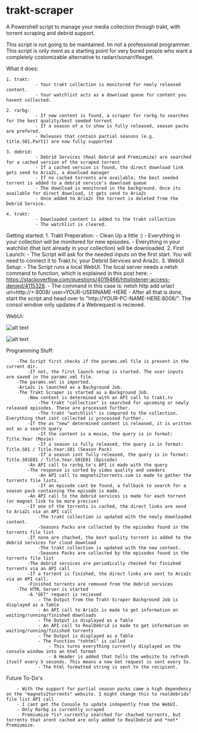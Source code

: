 # trakt-scraper

A Powershell script to manage your media collection through trakt, with torrent scraping and debrid support.

This script is not going to be maintained. Im not a professional programmer. This script is only ment as a starting point for very bored people who want a completely costomizable alternative to radarr/sonarr/flexget.



What it does:
    
    1. trakt:
               - Your trakt collection is monitored for newly released content.
               - Your watchlist acts as a download queue for content you havent collected.
    
    2. rarbg:
               - If new content is found, a scraper for rarbg.to searches for the best quality/best seeded torrent
               - If a season of a tv show is fully released, season packs are prefered.
               - Releases that contain partial seasons (e.g. title.S01.Part1) are now fully supported
    
    3. debrid: 
               - Debrid Services (Real Debrid and Premiumize) are searched for a cached version of the scraped torrent
               - If a cached version is found, the direct download link gets send to Aria2c, a download manager
               - If no cached torrents are available, the best seeded torrent is added to a debrid service's download queue
               - The download is monitored in the background. Once its available for direct download, it gets send to Aria2c
               - Once added to Aria2c the torrent is deleted from the Debrid Service.
               
    4. trakt:
               - Downloaded content is added to the trakt collection
               - The watchlist is cleared.

    
Getting started:
    1. Trakt Preperation:
            - Clean Up a little :)
            - Everything in your collection will be monitored for new episodes.
            - Everything in your watchlist (that isnt already in your collection) will be downloaded. 
    2. First Launch:
            - The Script will ask for the needed inputs on the first start. You will need to connect it to Trakt.tv, your Debrid Services and Aria2c.
    3. WebUI Setup:
            - The Script runs a local WebUI. The local server needs a netsh command to function, which is explained in this post here: 
            - https://stackoverflow.com/questions/4019466/httplistener-access-denied/4115328.
            - The command in this case is: netsh http add urlacl url=http://+:8008/ user=YOUR-USERNAME-HERE
            - After all that is done, start the script and head over to "http://YOUR-PC-NAME-HERE:8008/". The consol window only updates if a Webrequest is recieved.
    
    
WebUi:

![alt text](https://i.ibb.co/9wVss8n/Screenshot-20210217-105536-Chrome.jpg)

![alt text](https://i.ibb.co/kS3Q7Yt/Screenshot-20210217-112410-Chrome.jpg)

Programming Stuff:

        -The Script first checks if the params.xml file is present in the current dir.
            -If not, the first launch setup is started. The user inputs are saved in the params.xml file.
        -The params.xml is imported.
        -Aria2c is launched as a Background Job.
        -The Trakt Scraper is started as a Background Job.
            -New content is determined with an API call to trakt.tv
                -The trakt "collection" is searched for upcoming or newly released episodes. These are processed further.
                -The trakt "watchlist" is compared to the collection. Everything that isnt collected is processed further.
            -If the as "new" determined content is released, it is written out as a search query
                -If the content is a movie, the query is in format: Title.Year (Movie)
                -If a season is fully released, the query is in format: Title.S01 / Title.Year.S01 (Season Pack)
                -If a season isnt fully released, the query is in format: Title.S01E01 / Title.Year.S01E01 (Episode)
            -An API call to rarbg.to's API is made with the query
            -The response is sorted by video quality and seeders
                -An API call to magnets2torrents.com is made to gather the torrents file lists.
                -If an episode cant be found, a fallback to search for a season pack containing the episode is made.
            -An API call to the debrid services is made for each torrent (or magnet link to be more precise)
            -If one of the torrents is cached, the direct links are send to Aria2c via an API call
                -The trakt collection is updated with the newly downloaded content.
                -Seasons Packs are collected by the episodes found in the torrents file list
            -If none are chached, the best quality torrent is added to the debrid services for cloud download
                -The trakt collection is updated with the new content.
                -Seasons Packs are collected by the episodes found in the torrents file list
            -The debrid services are periodically checked for finished torrents via an API call
            -If a torrent is finished, the direct links are sent to Aria2c via an API call.
            -Finished torrents are removed from the debrid services
        -The HTML Server is started
            -A "GET" request is recieved
                - The Output from the Trakt Scraper Background Job is displayed as a Table
                - An API call to Aria2c is made to get information on waiting/running/finished downloads
                - The Output is displayed as a Table
                - An API call to RealDebrid is made to get information on waiting/running/finished torrents
                - The Output is displayed as a Table
                - The Function "tohtml" is called
                    - This turns everything currently displayed on the console window into an html format
                    - A Header is added that tells the website to refresh itself every 5 seconds. This means a new Get request is sent every 5s.
                - The html formatted string is sent to the recipient.


Future To-Do's
        
        - With the support for partial season packs came a high dependency on the "magnets2torrents" website. I might change this to realdebrids' file list API call
        - I cant get the Console to update indepently from the WebUI.
        - Only Rarbg is currently scraped
        - Premiumize *is* currently searched for chached torrents, but torrents that arent cached are only added to RealDebrid and *not* Premiumize.
